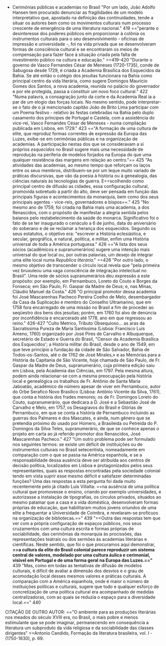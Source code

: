 - Cerimónias públicas e academias no Brasil
"Por um lado, João Adolfo Hansen tem procurado denunciar as fragilidades de um modelo interpretativo que, apostado na definição das continuidades, tende a situar os autores bem como os movimentos culturais num processo crescente de emergência de uma literatura nacional." 419
=="perante o desinteresse dos poderes públicos em proporcionar à colônia os instrumentos culturais para o seu desenvolvimento - oficinas de impressão e universidade -, foi na vida privada que se desenvolveram formas de consciência cultural e se encontraram os meios de compensação para fazer face à situação criada pela falta de investimento público na cultura e educação." ==419-420
"Durante o governo de Vasco Fernandes César de Meneses (1720-1735), conde de Sabugosa desde 1729, é criada a Academia Brasílica dos Esquecidos da Bahia. Se até então o colégio dos jesuítas funcionara na Bahia como principal centro da vida literária, como sugere Domingos Maurício Gomes dos Santos, a nova academia, reunida no palácio do governador e por ele protegida, passa a constituir um novo foco cultural." 422
"Numa palavra, a consagração junto da corte e da Academia Real ia a par de um elogio das forças locais. No mesmo sentido, pode interpretar-se o fato de o já mencionado capitão João de Brito Lima participar com um Poema festivo - relativo às festas celebradas na Bahia pelo duplo casamento dos príncipes de Portugal e Castela, com a assistência do vice-rei, Vasco Fernandes César de Meneses - numa compilação publicada em Lisboa, em 1729." 423
=="A formação de uma cultura de elite, que reproduz formas correntes de expressão da Europa das Luzes, exibe-se em cerimônias públicas e na organização de academias. A participação nestas dos que se consideravam a si próprios *esquecidos* no Brasil sugere mais uma necessidade de reprodução na periferia de modelos forjados na Europa do que uma qualquer resistência das margens em relação ao centro."== 425
"As atividades das academias, ao mesmo tempo que reforçam os laços entre os seus membros, distribuem-se por um leque muito variado de práticas discursivas, que vão da poesia à história ou à genealogia, das ciências naturais às tecnologias de guerra. E==scolhendo como principal centro de difusão as cidades, essa configuração cultural, promovida sobretudo a partir do alto, deve ser pensada em função das principais figuras e acontecimentos da monarquia, bem como dos seus principais agentes - vice-reis, governadores e bispos==." 425
"No mesmo ano de 1759, foi criada na Bahia mais uma academia, a dos Renascidos, com o propósito de manifestar a alegria sentida pelos baianos pelo restabelecimento da saúde do monarca. Significativo foi o fato de se ter inaugurado o cenáculo a 6 de junho, data do aniversário do soberano e de se reclamar a herança dos esquecidos. Segundo os seus estatutos, o objetivo era: "escrever a História eclesiástica, e secular, geográfica, e natural, política, e militar, enfim uma História universal de toda a América portuguesa." 426
=="A lista dos seus sócios (acadêmicos e supranumerários) sugere uma intenção mais universal do que local ou, por outras palavras, um desejo de integrar uma elite local numa *Republica literária*." ==426
"Por outro lado, o mesmo objetivo de transcender o círculo local revela que "pela primeira vez bruxuleou uma vaga consciência de integração intelectual no Brasil". Uma rede de sócios supranumerários deu expressão a este propósito: por exemplo, em Pernambuco, Loreto do Couto e Borges da Fonseca; em São Paulo, Fr. Gaspar da Madre de Deus; e, nas Minas, Cláudio Manuel da Costa." 426
"O principal promotor dessa academia foi José Mascarenhas Pacheco Pereira Coelho de Melo, desembargador da Casa da Suplicação e membro do Conselho Ultramarino, que em 1758 fora encarregado de uma missão no Brasil a fim de proceder ao seqüestro dos bens dos jesuítas; porém, em 1760 foi alvo de denúncia por inconfidência e encarcerado até 1778, ano em que regressou ao reino." 426-427
"Culto Metrico, Tributo Obsequioso... as aras da Sacratissima Pureza de Maria Santissima (Lisboa: Francisco Luís Ameno, 1760) organizado por José Pires de Carvalho e Albuquerque, secretário de Estado e Guerra do Brasil, "Censor da Academia Brasílica dos Esquecidos'; a História militar do Brasil, desde o ano de 1549, em que teve princípio a fundação da cidade de São Salvador, Bahia de Todos-os-Santos, até o de 1762 de José Mirales,» e as Memórias para a História da Capitania de São Vicente, hoje chamada de São Paulo, de Fr. Gaspar da Madre de Deus, supranumerário, cuja primeira edição saiu em Lisboa, pela Academia das Ciências, em 1797. Pela mesma altura, podem ainda relacionar-se com a mesma preocupação pela história local e genealógica os trabalhos de Fr. Antônio de Santa Maria Jaboatão, acadêmico de número apesar de viver em Pernambuco, autor do Orbe Serafico Novo Brasílico (Lisboa: Antônio Vicente da Silva, 1761), que conta a história dos frades menores; os de Fr. Domingos Loreto do Couto, supranumerário, que dedicara a D. José e a Sebastião José de Carvalho e Melo, em 1757, os Desagravos do Brasil e Glórias de Pernambuco, em que se conta a história de Pernambuco incluindo as guerras dos Palmares e dos Mascates, e ainda, num gênero que se pretendia próximo do usado por Homero, a Brasileida ou Petreida do P. Domingos da Silva Teles, supranumerário, de que se conhece apenas o projeto em carta ao já referido promotor dos Renascidos, José Mascarenhas Pacheco." 427
"Um outro problema pode ser formulado nos seguintes termos: se existe um déficit de instituições ou de instrumentos culturais no Brasil setecentista, nomeadamente em comparação com o que se passa na América espanhola, e se a responsabilidade dessa ausência deve ser atribuída aos centros de decisão política, localizados em Lisboa e protagonizados pelos seus representantes, quais as respostas encontradas pela sociedade colonial tendo em vista suprir esse mesmo déficit e satisfazer determinadas funções? Uma das respostas a esta pergunta foi dada muito recentemente pelo já citado Luís Villalta: ==na ausência de uma política cultural que promovesse o ensino, criando por exemplo universidades, e autorizasse a instalação de tipografias, os círculos privados, situados ao mesmo patamar que a casa e a vida doméstica, desenvolveram formas próprias de educação, que habilitaram muitos jovens oriundos de uma elite a frequentar a Universidade de Coimbra, e revelaram-se profícuos na organização de bibliotecas.==" 439
"==Outra das respostas tem que ver com a própria configuração de espaços públicos, nos seus cruzamentos com uma cultura escrita e formas próprias de sociabilidade, das cerimônias da monarquia às procissões, das representações teatrais ou dos sermões às academias literárias e científicas. Neste sentido, que foi o que procuramos aqui demonstrar, **==a cultura da elite do Brasil colonial parece reproduzir um sistema central de valores, modelado por uma cultura áulica e cerimonial, visível em Portugal e de uma forma geral na Europa das Luzes.=="** 439
"Mas, como em todas as tentativas de difusão de modelos culturais, é difícil de avaliar a dimensão dos desvios e o grau de acomodação local desses mesmos valores e práticas culturais. A comparação com a América espanhola, onde é maior o número de instituições políticas e culturais, sugere que todo e qualquer esforço de concretização de uma política cultural era acompanhado de medidas centralizadoras, com as quais se reduzia o espaço para a diversidade local.==" 440
  
CITAÇÃO DE OUTRO AUTOR: =="O ambiente para as produções literárias nos meados do século XVIII era, no Brasil, o mais pobre e menos estimulante que se pode imaginar, permanecendo em consequência a literatura um subproduto da vida religiosa e da sociabilidade das classes dirigentes" ==Antonio Candido, Formação da literatura brasileira, vol. I - (1750-1830), p. 69.
